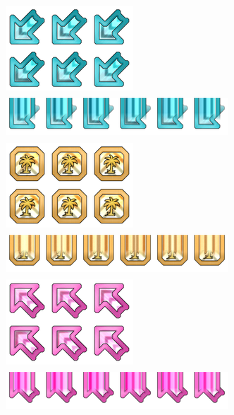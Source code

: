 ![DownLeft Tap Note](<DownLeft Tap Note (res 192x128) 3x2.png>)

![DownLeft Hold BottomCap](<DownLeft Hold BottomCap Active (res 384x64) 6x1.png>)

![Center Tap Note](<Center Tap Note (res 192x128) 3x2.png>)

![Center Hold BottomCap](<Center Hold BottomCap Active (res 384x64) 6x1.png>)

![UpLeft Tap Note](<UpLeft Tap Note (res 192x128) 3x2.png>)

![UpLeft Hold BottomCap](<UpLeft Hold BottomCap Active (res 384x64) 6x1.png>)